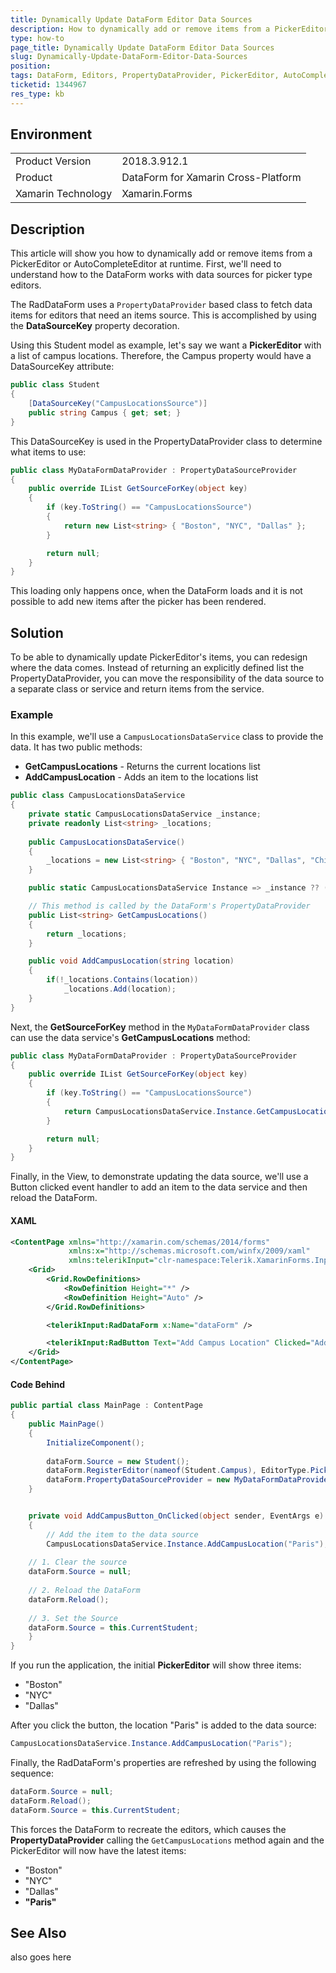 ```yaml
---
title: Dynamically Update DataForm Editor Data Sources
description: How to dynamically add or remove items from a PickerEditor or AutoCompleteEditor at runtime.
type: how-to
page_title: Dynamically Update DataForm Editor Data Sources
slug: Dynamically-Update-DataForm-Editor-Data-Sources
position: 
tags: DataForm, Editors, PropertyDataProvider, PickerEditor, AutoCompleteEditor, XamarinForms, XAML, Xamarin
ticketid: 1344967
res_type: kb
---
```


## Environment
<table>
	<tr>
		<td>Product Version</td>
		<td>2018.3.912.1</td>
	</tr>
	<tr>
		<td>Product</td>
		<td>DataForm for Xamarin Cross-Platform</td>
	</tr>
	<tr>
		<td>Xamarin Technology</td>
		<td>Xamarin.Forms</td>
	</tr>
</table>


## Description
This article will show you how to dynamically add or remove items from a PickerEditor or AutoCompleteEditor at runtime. First, we'll need to understand how to the DataForm works with data sources for picker type editors. 

The RadDataForm uses a `PropertyDataProvider` based class to fetch data items for editors that need an items source.
This is accomplished by using the **DataSourceKey** property decoration.

Using this Student model as example, let's say we want a **PickerEditor** with a list of campus locations. Therefore, the Campus property would have a DataSourceKey attribute:

```csharp
public class Student
{
    [DataSourceKey("CampusLocationsSource")]
    public string Campus { get; set; }
}
```

This DataSourceKey is used in the PropertyDataProvider class to determine what items to use:

```csharp
public class MyDataFormDataProvider : PropertyDataSourceProvider
{
    public override IList GetSourceForKey(object key)
    {
        if (key.ToString() == "CampusLocationsSource")
        {
            return new List<string> { "Boston", "NYC", "Dallas" };
        }

        return null;
    }
}
```


This loading only happens once, when the DataForm loads and it is not  possible to add new items after the picker has been rendered. 

## Solution

To be able to dynamically update PickerEditor's items, you can redesign where the data comes.  Instead of returning an explicitly defined list the PropertyDataProvider, you can move the responsibility of the data source to a separate class or service and return items from the service. 

### Example

In this example, we'll use a `CampusLocationsDataService` class to provide the data. It has two public methods:

- **GetCampusLocations** - Returns the current locations list
- **AddCampusLocation** - Adds an item to the locations list

```csharp
public class CampusLocationsDataService
{
    private static CampusLocationsDataService _instance;
    private readonly List<string> _locations;
    
    public CampusLocationsDataService()
    {
        _locations = new List<string> { "Boston", "NYC", "Dallas", "Chicago" };
    }

    public static CampusLocationsDataService Instance => _instance ?? (_instance = new CampusLocationsDataService());

    // This method is called by the DataForm's PropertyDataProvider
    public List<string> GetCampusLocations()
    {
        return _locations;
    }

    public void AddCampusLocation(string location)
    {
        if(!_locations.Contains(location))
            _locations.Add(location);
    }
}
```

Next, the **GetSourceForKey** method in the  `MyDataFormDataProvider` class can use the data service's **GetCampusLocations** method:

```csharp
public class MyDataFormDataProvider : PropertyDataSourceProvider
{
    public override IList GetSourceForKey(object key)
    {
        if (key.ToString() == "CampusLocationsSource")
        {
            return CampusLocationsDataService.Instance.GetCampusLocations();
        }

        return null;
    }
}
```

Finally, in the View, to demonstrate updating the data source, we'll use a Button clicked event handler to add an item to the data service and then reload the DataForm.

#### XAML

```xml
<ContentPage xmlns="http://xamarin.com/schemas/2014/forms"
             xmlns:x="http://schemas.microsoft.com/winfx/2009/xaml"
             xmlns:telerikInput="clr-namespace:Telerik.XamarinForms.Input;assembly=Telerik.XamarinForms.Input"             x:Class="PopulatorButton.Portable.MainPage">
    <Grid>
        <Grid.RowDefinitions>
            <RowDefinition Height="*" />
            <RowDefinition Height="Auto" />
        </Grid.RowDefinitions>

        <telerikInput:RadDataForm x:Name="dataForm" />

        <telerikInput:RadButton Text="Add Campus Location" Clicked="AddCampusButton_OnClicked" Grid.Row="1"/>
    </Grid>
</ContentPage>
```

#### Code Behind
```csharp
public partial class MainPage : ContentPage
{
    public MainPage()
    {
        InitializeComponent();
        
        dataForm.Source = new Student();
        dataForm.RegisterEditor(nameof(Student.Campus), EditorType.PickerEditor);
        dataForm.PropertyDataSourceProvider = new MyDataFormDataProvider();
    }


    private void AddCampusButton_OnClicked(object sender, EventArgs e)
    {
        // Add the item to the data source
        CampusLocationsDataService.Instance.AddCampusLocation("Paris");
	
	// 1. Clear the source
	dataForm.Source = null;
	
	// 2. Reload the DataForm
	dataForm.Reload();
	
	// 3. Set the Source
	dataForm.Source = this.CurrentStudent;
    }
}
```

If you run the application, the initial **PickerEditor** will show three items:
- "Boston"
- "NYC"
- "Dallas"

After you click the button, the location "Paris" is added to the data source:

```csharp
CampusLocationsDataService.Instance.AddCampusLocation("Paris");
```

Finally, the RadDataForm's properties are refreshed by using the following sequence:

```csharp
dataForm.Source = null;
dataForm.Reload();
dataForm.Source = this.CurrentStudent;
```

This forces the DataForm to recreate the editors, which causes the **PropertyDataProvider** calling the `GetCampusLocations` method again and the PickerEditor will now have the latest items:

- "Boston"
- "NYC"
- "Dallas"
- **"Paris"**

## See Also
also goes here
